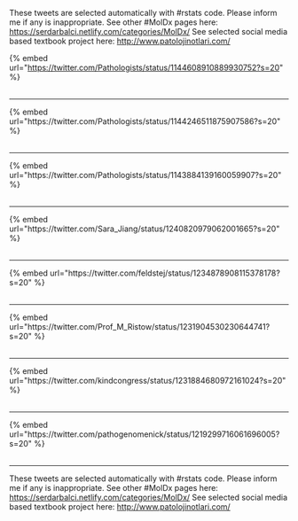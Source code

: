

These tweets are selected automatically with #rstats code. Please inform me if any is inappropriate.
See other #MolDx pages here: https://serdarbalci.netlify.com/categories/MolDx/ 
See selected social media based textbook project here: http://www.patolojinotlari.com/

{% embed url="https://twitter.com/Pathologists/status/1144608910889930752?s=20" %}<br>
<br>
<hr>
{% embed url="https://twitter.com/Pathologists/status/1144246511875907586?s=20" %}<br>
<br>
<hr>
{% embed url="https://twitter.com/Pathologists/status/1143884139160059907?s=20" %}<br>
<br>
<hr>
{% embed url="https://twitter.com/Sara_Jiang/status/1240820979062001665?s=20" %}<br>
<br>
<hr>
{% embed url="https://twitter.com/feldstej/status/1234878908115378178?s=20" %}<br>
<br>
<hr>
{% embed url="https://twitter.com/Prof_M_Ristow/status/1231904530230644741?s=20" %}<br>
<br>
<hr>
{% embed url="https://twitter.com/kindcongress/status/1231884680972161024?s=20" %}<br>
<br>
<hr>
{% embed url="https://twitter.com/pathogenomenick/status/1219299716061696005?s=20" %}<br>
<br>
<hr>


These tweets are selected automatically with #rstats code. Please inform me if any is inappropriate.
See other #MolDx pages here: https://serdarbalci.netlify.com/categories/MolDx/ 
See selected social media based textbook project here: http://www.patolojinotlari.com/
